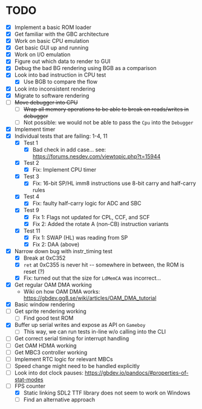 # TODO

- [x] Implement a basic ROM loader
- [x] Get familiar with the GBC architecture
- [x] Work on basic CPU emulation
- [x] Get basic GUI up and running
- [x] Work on I/O emulation
- [x] Figure out which data to render to GUI
- [x] Debug the bad BG rendering using BGB as a comparison
- [x] Look into bad instruction in CPU test
    - [x] Use BGB to compare the flow
- [x] Look into inconsistent rendering
- [x] Migrate to software rendering
- [ ] ~~Move debugger into CPU~~
    - [ ] ~~Wrap all memory operations to be able to break on reads/writes in debugger~~
    - [ ] Not possible: we would not be able to pass the `Cpu` into the `Debugger`
- [x] Implement timer
- [x] Individual tests that are failing: 1-4, 11
    - [x] Test 1
        - [x] Bad check in add case... see: https://forums.nesdev.com/viewtopic.php?t=15944
    - [x] Test 2
        - [x] Fix: Implement CPU timer
    - [x] Test 3
        - [x] Fix: 16-bit SP/HL imm8 instructions use 8-bit carry and half-carry rules
    - [x] Test 4
        - [x] Fix: faulty half-carry logic for ADC and SBC
    - [x] Test 9
        - [x] Fix 1: Flags not updated for CPL, CCF, and SCF
        - [x] Fix 2: Added the rotate A (non-CB) instruction variants
    - [x] Test 11
        - [x] Fix 1: SWAP (HL) was reading from SP
        - [x] Fix 2: DAA (above)
- [x] Narrow down bug with instr_timing test
    - [x] Break at 0xC352
    - [x] `ret` at 0xC355 is never hit -- somewhere in between, the ROM is reset (?)
    - [x] Fix: turned out that the size for `LdMemCA` was incorrect...
- [x] Get regular OAM DMA working
    - Wiki on how OAM DMA works: https://gbdev.gg8.se/wiki/articles/OAM_DMA_tutorial
- [x] Basic window rendering
- [ ] Get sprite rendering working
    - [ ] Find good test ROM
- [x] Buffer up serial writes and expose as API on `Gameboy`
    - [ ] This way, we can run tests in-line w/o calling into the CLI
- [ ] Get correct serial timing for interrupt handling
- [ ] Get OAM HDMA working
- [ ] Get MBC3 controller working
- [ ] Implement RTC logic for relevant MBCs
- [ ] Speed change might need to be handled explicitly
- [ ] Look into dot clock pauses: https://gbdev.io/pandocs/#properties-of-stat-modes
- [ ] FPS counter
    - [x] Static linking SDL2 TTF library does not seem to work on Windows
    - [ ] Find an alternative approach
